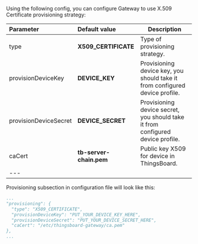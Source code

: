Using the following config, you can configure Gateway to use X.509 Certificate provisioning strategy:

| **Parameter**         | **Default value**        | **Description**                                                                |
|:----------------------|:-------------------------|--------------------------------------------------------------------------------
| type                  | **X509_CERTIFICATE**     | Type of provisioning strategy.                                                 |
| provisionDeviceKey    | **DEVICE_KEY**           | Provisioning device key, you should take it from configured device profile.    |
| provisionDeviceSecret | **DEVICE_SECRET**        | Provisioning device secret, you should take it from configured device profile. |
| caCert                | **tb-server-chain.pem**  | Public key X509 for device in ThingsBoard.                                     |
| ---                   

Provisioning subsection in configuration file will look like this:
```yaml
...
"provisioning": {
  "type": "X509_CERTIFICATE",
  "provisionDeviceKey": "PUT_YOUR_DEVICE_KEY_HERE",
  "provisionDeviceSecret": "PUT_YOUR_DEVICE_SECRET_HERE",
  "caCert": "/etc/thingsboard-gateway/ca.pem"
},
...
```
